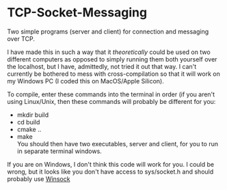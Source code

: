 # TCP-Socket-Messaging
Two simple programs (server and client) for connection and messaging over TCP.

I have made this in such a way that it *theoretically* could be used on two different computers as opposed to simply running them both yourself over the localhost, but I have, admittedly, not tried it out that way. I can't currently be bothered to mess with cross-compilation so that it will work on my Windows PC (I coded this on MacOS/Apple Silicon). <br>

To compile, enter these commands into the terminal in order (if you aren't using Linux/Unix, then these commands will probably be different for you: <br>
- mkdir build <br>
- cd build <br>
- cmake .. <br>
- make <br>
You should then have two executables, server and client, for you to run in separate terminal windows. <br>

If you are on Windows, I don't think this code will work for you. I could be wrong, but it looks like you don't have access to sys/socket.h and should probably use [Winsock](https://learn.microsoft.com/en-us/windows/win32/winsock/windows-sockets-start-page-2?redirectedfrom=MSDN)

